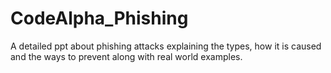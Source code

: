 # CodeAlpha_Phishing
A detailed ppt about phishing attacks explaining the types, how it is caused and the ways to prevent along with real world examples.
